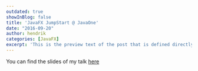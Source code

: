 ```yaml
---
outdated: true
showInBlog: false
title: 'JavaFX JumpStart @ JavaOne'
date: "2016-09-20"
author: hendrik
categories: [JavaFX]
excerpt: 'This is the preview text of the post that is defined directly in the header of the markdown file.'
---
```

You can find the slides of my talk [here](http://www.slideshare.net/HendrikEbbers/javafx-jumpstart-javaone-2016)
